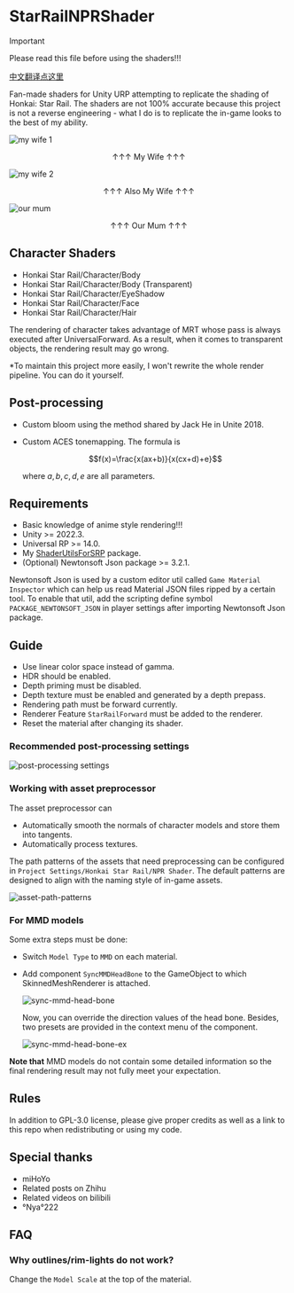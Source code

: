 # StarRailNPRShader

> [!IMPORTANT]
> Please read this file before using the shaders!!!

[中文翻译点这里](README_CN.md)

Fan-made shaders for Unity URP attempting to replicate the shading of Honkai: Star Rail. The shaders are not 100% accurate because this project is not a reverse engineering - what I do is to replicate the in-game looks to the best of my ability.

![my wife 1](Screenshots/silwolf.png)

<p align="center">↑↑↑ My Wife ↑↑↑</p>

![my wife 2](Screenshots/fuxuan_near.png)

<p align="center">↑↑↑ Also My Wife ↑↑↑</p>

![our mum](Screenshots/kafka_near.png)

<p align="center">↑↑↑ Our Mum ↑↑↑</p>

## Character Shaders

- Honkai Star Rail/Character/Body
- Honkai Star Rail/Character/Body (Transparent)
- Honkai Star Rail/Character/EyeShadow
- Honkai Star Rail/Character/Face
- Honkai Star Rail/Character/Hair

The rendering of character takes advantage of MRT whose pass is always executed after UniversalForward. As a result, when it comes to transparent objects, the rendering result may go wrong. 

*To maintain this project more easily, I won't rewrite the whole render pipeline. You can do it yourself.

## Post-processing

- Custom bloom using the method shared by Jack He in Unite 2018.
- Custom ACES tonemapping. The formula is

    $$f(x)=\frac{x(ax+b)}{x(cx+d)+e}$$

    where $a,b,c,d,e$ are all parameters.

## Requirements

- Basic knowledge of anime style rendering!!!
- Unity >= 2022.3.
- Universal RP >= 14.0.
- My [ShaderUtilsForSRP](https://github.com/stalomeow/ShaderUtilsForSRP) package.
- (Optional) Newtonsoft Json package >= 3.2.1.

Newtonsoft Json is used by a custom editor util called `Game Material Inspector` which can help us read Material JSON files ripped by a certain tool. To enable that util, add the scripting define symbol `PACKAGE_NEWTONSOFT_JSON` in player settings after importing Newtonsoft Json package.

## Guide

- Use linear color space instead of gamma.
- HDR should be enabled.
- Depth priming must be disabled.
- Depth texture must be enabled and generated by a depth prepass.
- Rendering path must be forward currently.
- Renderer Feature `StarRailForward` must be added to the renderer.
- Reset the material after changing its shader.

### Recommended post-processing settings

![post-processing settings](Screenshots/_postprocessing.png)

### Working with asset preprocessor

The asset preprocessor can

- Automatically smooth the normals of character models and store them into tangents.
- Automatically process textures.

The path patterns of the assets that need preprocessing can be configured in `Project Settings/Honkai Star Rail/NPR Shader`. The default patterns are designed to align with the naming style of in-game assets.

![asset-path-patterns](Screenshots/_asset_path_patterns.png)

### For MMD models

Some extra steps must be done:

- Switch `Model Type` to `MMD` on each material.
- Add component `SyncMMDHeadBone` to the GameObject to which SkinnedMeshRenderer is attached.

    ![sync-mmd-head-bone](Screenshots/_sync_mmd_head_bone.png)

    Now, you can override the direction values of the head bone. Besides, two presets are provided in the context menu of the component.

    ![sync-mmd-head-bone-ex](Screenshots/_sync_mmd_head_bone_ex.png)

**Note that** MMD models do not contain some detailed information so the final rendering result may not fully meet your expectation.

## Rules

In addition to GPL-3.0 license, please give proper credits as well as a link to this repo when redistributing or using my code.

## Special thanks

- miHoYo
- Related posts on Zhihu
- Related videos on bilibili
- °Nya°222

## FAQ

### Why outlines/rim-lights do not work?

Change the `Model Scale` at the top of the material.